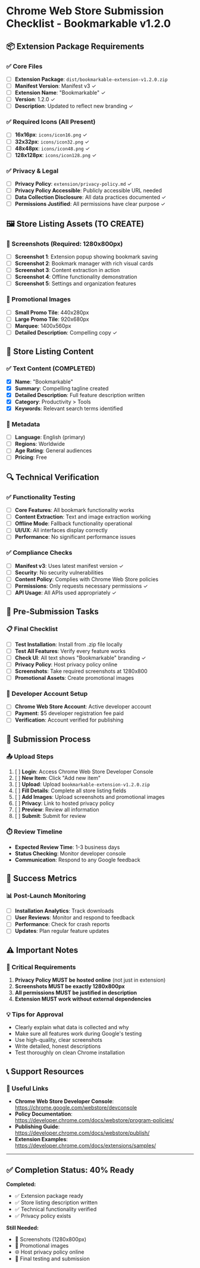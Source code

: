 # Chrome Web Store Submission Checklist - Bookmarkable v1.2.0

## 📦 Extension Package Requirements

### ✅ Core Files
- [ ] **Extension Package**: `dist/bookmarkable-extension-v1.2.0.zip`
- [ ] **Manifest Version**: Manifest v3 ✓
- [ ] **Extension Name**: "Bookmarkable" ✓
- [ ] **Version**: 1.2.0 ✓
- [ ] **Description**: Updated to reflect new branding ✓

### ✅ Required Icons (All Present)
- [ ] **16x16px**: `icons/icon16.png` ✓
- [ ] **32x32px**: `icons/icon32.png` ✓ 
- [ ] **48x48px**: `icons/icon48.png` ✓
- [ ] **128x128px**: `icons/icon128.png` ✓

### ✅ Privacy & Legal
- [ ] **Privacy Policy**: `extension/privacy-policy.md` ✓
- [ ] **Privacy Policy Accessible**: Publicly accessible URL needed
- [ ] **Data Collection Disclosure**: All data practices documented ✓
- [ ] **Permissions Justified**: All permissions have clear purpose ✓

## 🖼️ Store Listing Assets (TO CREATE)

### 📸 Screenshots (Required: 1280x800px)
- [ ] **Screenshot 1**: Extension popup showing bookmark saving
- [ ] **Screenshot 2**: Bookmark manager with rich visual cards  
- [ ] **Screenshot 3**: Content extraction in action
- [ ] **Screenshot 4**: Offline functionality demonstration
- [ ] **Screenshot 5**: Settings and organization features

### 🎨 Promotional Images
- [ ] **Small Promo Tile**: 440x280px
- [ ] **Large Promo Tile**: 920x680px  
- [ ] **Marquee**: 1400x560px
- [ ] **Detailed Description**: Compelling copy ✓

## 📝 Store Listing Content

### ✅ Text Content (COMPLETED)
- [x] **Name**: "Bookmarkable"
- [x] **Summary**: Compelling tagline created
- [x] **Detailed Description**: Full feature description written
- [x] **Category**: Productivity > Tools
- [x] **Keywords**: Relevant search terms identified

### 🎯 Metadata
- [ ] **Language**: English (primary)
- [ ] **Regions**: Worldwide
- [ ] **Age Rating**: General audiences
- [ ] **Pricing**: Free

## 🔍 Technical Verification

### ✅ Functionality Testing
- [ ] **Core Features**: All bookmark functionality works
- [ ] **Content Extraction**: Text and image extraction working
- [ ] **Offline Mode**: Fallback functionality operational  
- [ ] **UI/UX**: All interfaces display correctly
- [ ] **Performance**: No significant performance issues

### ✅ Compliance Checks
- [ ] **Manifest v3**: Uses latest manifest version ✓
- [ ] **Security**: No security vulnerabilities
- [ ] **Content Policy**: Complies with Chrome Web Store policies
- [ ] **Permissions**: Only requests necessary permissions ✓
- [ ] **API Usage**: All APIs used appropriately ✓

## 🔧 Pre-Submission Tasks

### 📋 Final Checklist
- [ ] **Test Installation**: Install from .zip file locally
- [ ] **Test All Features**: Verify every feature works
- [ ] **Check UI**: All text shows "Bookmarkable" branding ✓
- [ ] **Privacy Policy**: Host privacy policy online
- [ ] **Screenshots**: Take required screenshots at 1280x800
- [ ] **Promotional Assets**: Create promotional images

### 📄 Developer Account Setup
- [ ] **Chrome Web Store Account**: Active developer account
- [ ] **Payment**: $5 developer registration fee paid
- [ ] **Verification**: Account verified for publishing

## 🚀 Submission Process

### 📤 Upload Steps
1. [ ] **Login**: Access Chrome Web Store Developer Console
2. [ ] **New Item**: Click "Add new item"
3. [ ] **Upload**: Upload `bookmarkable-extension-v1.2.0.zip`
4. [ ] **Fill Details**: Complete all store listing fields
5. [ ] **Add Images**: Upload screenshots and promotional images
6. [ ] **Privacy**: Link to hosted privacy policy
7. [ ] **Preview**: Review all information
8. [ ] **Submit**: Submit for review

### ⏱️ Review Timeline
- **Expected Review Time**: 1-3 business days
- **Status Checking**: Monitor developer console
- **Communication**: Respond to any Google feedback

## 🎯 Success Metrics

### 📊 Post-Launch Monitoring
- [ ] **Installation Analytics**: Track downloads
- [ ] **User Reviews**: Monitor and respond to feedback  
- [ ] **Performance**: Check for crash reports
- [ ] **Updates**: Plan regular feature updates

## ⚠️ Important Notes

### 🔴 Critical Requirements
1. **Privacy Policy MUST be hosted online** (not just in extension)
2. **Screenshots MUST be exactly 1280x800px**
3. **All permissions MUST be justified in description**
4. **Extension MUST work without external dependencies**

### 💡 Tips for Approval
- Clearly explain what data is collected and why
- Make sure all features work during Google's testing
- Use high-quality, clear screenshots
- Write detailed, honest descriptions
- Test thoroughly on clean Chrome installation

## 📞 Support Resources

### 🔗 Useful Links
- **Chrome Web Store Developer Console**: https://chrome.google.com/webstore/devconsole
- **Policy Documentation**: https://developer.chrome.com/docs/webstore/program-policies/
- **Publishing Guide**: https://developer.chrome.com/docs/webstore/publish/
- **Extension Examples**: https://developer.chrome.com/docs/extensions/samples/

---

## ✅ Completion Status: 40% Ready

**Completed:**
- ✅ Extension package ready
- ✅ Store listing description written  
- ✅ Technical functionality verified
- ✅ Privacy policy exists

**Still Needed:**
- 📸 Screenshots (1280x800px)
- 🎨 Promotional images  
- 🌐 Host privacy policy online
- 🧪 Final testing and submission